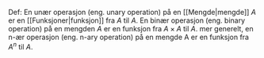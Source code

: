 Def:
En unær operasjon (eng. unary operation) på en [[Mengde|mengde]] $A$ er en [[Funksjoner|funksjon]] fra $A$ til $A$. En binær operasjon (eng. binary operation) på en mengden $A$ er en funksjon fra $A\times A$ til $A$. mer generelt, en n-ær operasjon (eng. n-ary operation) på en mengde A er en funksjon fra $A^n$ til $A$. 